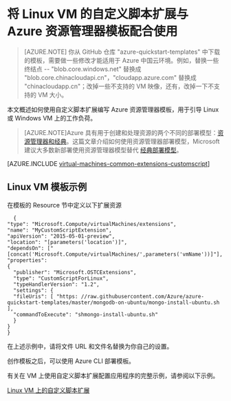 <!-- ARM: tested -->

<properties
   pageTitle="在 Linux VM 上使用模板自定义脚本 | Microsoft Azure"
   description="通过将自定义脚本扩展与资源管理器模板配合使用，自动执行 Linux 的 Azure VM 配置任务"
   services="virtual-machines-linux"
   documentationCenter=""
   authors="kundanap"
   manager="timlt"
   editor=""
   tags="azure-resource-manager"/>

<tags
   ms.service="virtual-machines-linux"
   ms.date="11/01/2015"
   wacn.date="06/06/2016"/>

# 将 Linux VM 的自定义脚本扩展与 Azure 资源管理器模板配合使用

>[AZURE.NOTE] 你从 GitHub 仓库 "azure-quickstart-templates" 中下载的模板，需要做一些修改才能适用于 Azure 中国云环境。例如，替换一些终结点 -- "blob.core.windows.net" 替换成 "blob.core.chinacloudapi.cn"，"cloudapp.azure.com" 替换成 "chinacloudapp.cn"；改掉一些不支持的 VM 映像，还有，改掉一下不支持的 VM 大小。

本文概述如何使用自定义脚本扩展编写 Azure 资源管理器模板，用于引导 Linux 或 Windows VM 上的工作负荷。

> [AZURE.NOTE]Azure 具有用于创建和处理资源的两个不同的部署模型：[资源管理器和经典](/documentation/articles/resource-manager-deployment-model)。这篇文章介绍如何使用资源管理器部署模型，Microsoft 建议大多数新部署使用资源管理器模型替代 [经典部署模型](/documentation/articles/virtual-machines-extensions-customscript)。

[AZURE.INCLUDE [virtual-machines-common-extensions-customscript](../includes/virtual-machines-common-extensions-customscript.md)]

## Linux VM 模板示例

在模板的 Resource 节中定义以下扩展资源

      {
    "type": "Microsoft.Compute/virtualMachines/extensions",
    "name": "MyCustomScriptExtension",
    "apiVersion": "2015-05-01-preview",
    "location": "[parameters('location')]",
    "dependsOn": ["[concat('Microsoft.Compute/virtualMachines/',parameters('vmName'))]"],
    "properties":
    {
      "publisher": "Microsoft.OSTCExtensions",
      "type": "CustomScriptForLinux",
      "typeHandlerVersion": "1.2",
      "settings": {
      "fileUris": [ "https: //raw.githubusercontent.com/Azure/azure-quickstart-templates/master/mongodb-on-ubuntu/mongo-install-ubuntu.sh                        ],
      "commandToExecute": "shmongo-install-ubuntu.sh"
      }
    }
    }

在上述示例中，请将文件 URL 和文件名替换为你自己的设置。

创作模板之后，可以使用 Azure CLI 部署模板。

有关在 VM 上使用自定义脚本扩展配置应用程序的完整示例，请参阅以下示例。

[Linux VM 上的自定义脚本扩展](https://github.com/Azure/azure-quickstart-templates/blob/b1908e74259da56a92800cace97350af1f1fc32b/mongodb-on-ubuntu/azuredeploy.json/)

<!---HONumber=Mooncake_0118_2016-->
